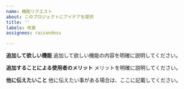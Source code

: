 ```yaml
---
name: 機能リクエスト
about: このプロジェクトにアイデアを提供
title: ''
labels: 改善
assignees: raisandesu

---
```


**追加して欲しい機能**
追加して欲しい機能の内容を明確に説明してください。

**追加することによる使用者のメリット**
メリットを明確に説明してください。

**他に伝えたいこと**
他に伝えたい事がある場合は、ここに記載してください。
